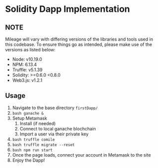 # Solidity Dapp Implementation

## NOTE
Mileage will vary with differing versions of the libraries
and tools used in this codebase. To ensure things go as intended,
please make use of the versions as listed below:

- Node:     v10.19.0
- NPM:      6.13.4
- Truffle:  v5.1.39
- Solidity: >=0.6.0 <0.8.0
- Web3.js:  v1.2.1

## Usage
1. Navigate to the base directory `firstDapp/`
1. ```bash ganache &```
1. Setup Metamask
    1. Install (if needed)
    1. Connect to local ganache blochchain
    1. Import a user via their private key
1. ```bash truffle comile```
1. ```bash truffle migrate --reset```
1. ```bash npm run start```
1. Once the page loads, connect your account in Metamask to the site
1. Enjoy the Dapp!